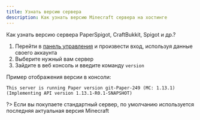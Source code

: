 ```yaml
---
title: Узнать версию сервера
description: Как узнать версию Minecraft сервера на хостинге
---
```


Как узнать версию сервера PaperSpigot, CraftBukkit, Spigot и др.?

1. Перейти в [панель управления](https://panel.superhub.host) и произвести вход, используя данные своего аккаунта
2. Выберите нужный вам сервер
3. Зайдите в веб консоль и введите команду `version`

Пример отображения версии в консоли:
```
This server is running Paper version git-Paper-249 (MC: 1.13.1) (Implementing API version 1.13.1-R0.1-SNAPSHOT)
```

?> Если вы покупаете стандартный сервер, по умолчанию используется последняя актуальная версия Minecraft
